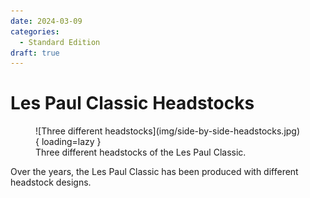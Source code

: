 ```yaml
---
date: 2024-03-09
categories:
  - Standard Edition
draft: true
---
```

# Les Paul Classic Headstocks

<figure markdown="span">
    ![Three different headstocks](img/side-by-side-headstocks.jpg){ loading=lazy }
    <figcaption>
    Three different headstocks of the Les Paul Classic.
</figcaption>
</figure>
Over the years, the Les Paul Classic has been produced with different headstock designs.

<!-- more -->
